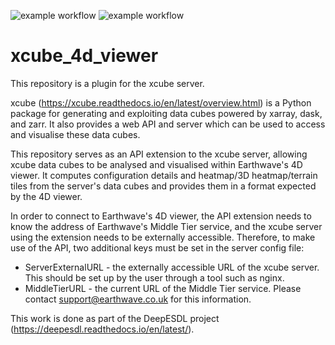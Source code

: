 ![example workflow](https://github.com/earthwave/xcube_4d_viewer/actions/workflows/xcube_4d_viewer_test.yml/badge.svg)
![example workflow](https://github.com/earthwave/xcube_4d_viewer/actions/workflows/xcube_4d_viewer_deploy.yml/badge.svg)
# xcube_4d_viewer
This repository is a plugin for the xcube server.

xcube (https://xcube.readthedocs.io/en/latest/overview.html) is a Python package for generating and exploiting data
cubes powered by xarray, dask, and zarr. It also provides a web API and server which can be used to access and
visualise these data cubes.

This repository serves as an API extension to the xcube server, allowing xcube data cubes to be analysed and
visualised within Earthwave's 4D viewer. It computes configuration details and
heatmap/3D heatmap/terrain tiles from the server's data cubes and provides them in a format expected by the 4D viewer.

In order to connect to Earthwave's 4D viewer, the API extension needs to know the address of Earthwave's Middle Tier
service, and the xcube server using the extension needs to be externally accessible. Therefore, to make use of the API,
two additional keys must be set in the server config file:
* ServerExternalURL - the externally accessible URL of the xcube server. This should be set up by the user
through a tool such as nginx.
* MiddleTierURL - the current URL of the Middle Tier service. Please contact support@earthwave.co.uk for this
information.

This work is done as part of the DeepESDL project (https://deepesdl.readthedocs.io/en/latest/).
